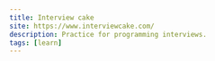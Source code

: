 ```yaml
---
title: Interview cake
site: https://www.interviewcake.com/
description: Practice for programming interviews.
tags: [learn]
---
```

